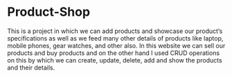 # Product-Shop
This is a project in which we can add products and showcase our product’s specifications as well as we feed many other details of products like laptop, mobile phones, gear watches, and other also. In this website we can sell our products and buy products and on the other hand I used CRUD operations on this by which we can create, update, delete, add and show the products and their details.
